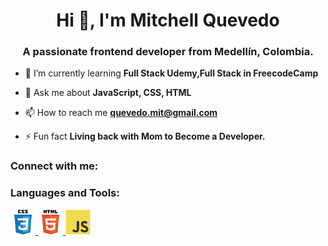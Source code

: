 <h1 align="center">Hi 👋, I'm Mitchell Quevedo</h1>
<h3 align="center">A passionate frontend developer from Medellín, Colombia.</h3>

- 🌱 I’m currently learning **Full Stack Udemy,Full Stack in FreecodeCamp**

- 💬 Ask me about **JavaScript, CSS, HTML**

- 📫 How to reach me **quevedo.mit@gmail.com**

- ⚡ Fun fact **Living back with Mom to Become a Developer.**

<h3 align="left">Connect with me:</h3>
<p align="left">
</p>

<h3 align="left">Languages and Tools:</h3>
<p align="left"> <a href="https://www.w3schools.com/css/" target="_blank" rel="noreferrer"> <img src="https://raw.githubusercontent.com/devicons/devicon/master/icons/css3/css3-original-wordmark.svg" alt="css3" width="40" height="40"/> </a> <a href="https://www.w3.org/html/" target="_blank" rel="noreferrer"> <img src="https://raw.githubusercontent.com/devicons/devicon/master/icons/html5/html5-original-wordmark.svg" alt="html5" width="40" height="40"/> </a> <a href="https://developer.mozilla.org/en-US/docs/Web/JavaScript" target="_blank" rel="noreferrer"> <img src="https://raw.githubusercontent.com/devicons/devicon/master/icons/javascript/javascript-original.svg" alt="javascript" width="40" height="40"/> </a> </p>
